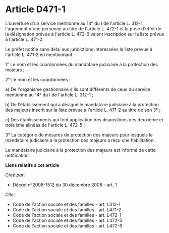 # Article D471-1

L'ouverture d'un service mentionné au 14° du I de l'article L. 312-1, l'agrément d'une personne au titre de l'article L.
472-1 et la prise d'effet de la désignation prévue à l'article L. 472-6 valent inscription sur la liste prévue à l'article L.
471-2. 

Le préfet notifie sans délai aux juridictions intéressées la liste prévue à l'article L. 471-2 en mentionnant : 

1° Le nom et les coordonnées du mandataire judiciaire à la protection des majeurs ; 

2° Le nom et les coordonnées : 

a) De l'organisme gestionnaire s'ils sont différents de ceux du service mentionné au 14° du I de l'article L. 312-1 ; 

b) De l'établissement qui a désigné le mandataire judiciaire à la protection des majeurs inscrit sur la liste prévue à
l'article L. 471-2 au titre de son 3° ; 

c) Des établissements qui font application des dispositions des deuxième et troisième alinéas de l'article L. 472-5 ; 

3° La catégorie de mesures de protection des majeurs pour lesquels le mandataire judiciaire à la protection des majeurs a
reçu une habilitation. 

Le mandataire judiciaire à la protection des majeurs est informé de cette notification.

**Liens relatifs à cet article**

_Créé par_:

  - Décret n°2008-1512 du 30 décembre 2008 - art. 1

_Cite_:

  - Code de l'action sociale et des familles - art. L312-1
  - Code de l'action sociale et des familles - art. L471-2
  - Code de l'action sociale et des familles - art. L472-1
  - Code de l'action sociale et des familles - art. L472-5
  - Code de l'action sociale et des familles - art. L472-6
